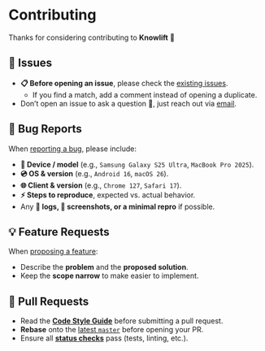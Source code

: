# Contributing

Thanks for considering contributing to **Knowlift** 🙌  

## 🐞 Issues

+ **📋 Before opening an issue**, please check the [existing issues][issues].  
  + If you find a match, add a comment instead of opening a duplicate.  
+ Don’t open an issue to ask a question 🙋, just reach out via [email][contact].

## 🐛 Bug Reports

When [reporting a bug][issues], please include:
+ **📱 Device / model** (e.g., `Samsung Galaxy S25 Ultra`, `MacBook Pro 2025`).  
+ **💿 OS & version** (e.g., `Android 16`, `macOS 26`).  
+ **🌐 Client & version** (e.g., `Chrome 127`, `Safari 17`).  
+ **⚡ Steps to reproduce**, expected vs. actual behavior.  
+ Any **📝 logs, 📸 screenshots, or a minimal repro** if possible.

## 💡 Feature Requests

When [proposing a feature][issues]:
+ Describe the **problem** and the **proposed solution**.  
+ Keep the **scope narrow** to make easier to implement.  


## 🔀 Pull Requests

+ Read the **[Code Style Guide][style-guide]** before submitting a pull request.  
+ **Rebase** onto the [latest `master`][latest-master] before opening your PR.  
+ Ensure all **[status checks][status-checks]** pass (tests, linting, etc.).  


[issues]: https://github.com/mariusmucenicu/knowlift/issues
[contact]: mailto:marius_mucenicu@yahoo.com
[status-checks]: https://help.github.com/articles/about-status-checks/
[style-guide]: ./STYLE_GUIDE.md
[latest-master]: https://github.com/mariusmucenicu/knowlift/tree/master